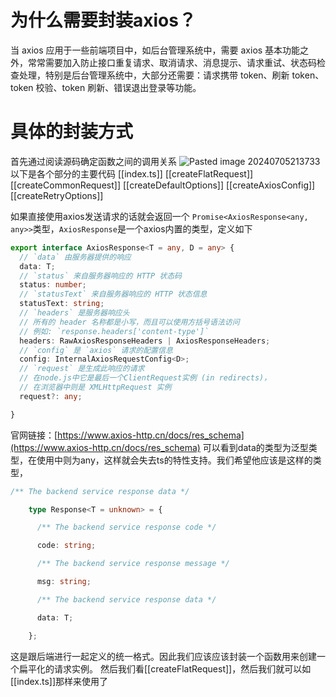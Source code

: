 # 为什么需要封装axios？
当 axios 应用于一些前端项目中，如后台管理系统中，需要 axios 基本功能之外，常常需要加入防止接口重复请求、取消请求、消息提示、请求重试、状态码检查处理，特别是后台管理系统中，大部分还需要：请求携带 token、刷新 token、token 校验、token 刷新、错误退出登录等功能。
# 具体的封装方式
首先通过阅读源码确定函数之间的调用关系
![Pasted image 20240705213733](https://nanak-img.oss-cn-beijing.aliyuncs.com/img/Pasted%20image%2020240705213733.png)
以下是各个部分的主要代码
[[index.ts]]
[[createFlatRequest]]
[[createCommonRequest]]
[[createDefaultOptions]]
[[createAxiosConfig]]
[[createRetryOptions]]

如果直接使用axios发送请求的话就会返回一个 `Promise<AxiosResponse<any, any>>`类型，`AxiosResponse`是一个axios内置的类型，定义如下
```ts
export interface AxiosResponse<T = any, D = any> {
  // `data` 由服务器提供的响应
  data: T;
  // `status` 来自服务器响应的 HTTP 状态码
  status: number;
  // `statusText` 来自服务器响应的 HTTP 状态信息
  statusText: string;
  // `headers` 是服务器响应头  
  // 所有的 header 名称都是小写，而且可以使用方括号语法访问  
  // 例如: `response.headers['content-type']`
  headers: RawAxiosResponseHeaders | AxiosResponseHeaders;
  // `config` 是 `axios` 请求的配置信息
  config: InternalAxiosRequestConfig<D>;
  // `request` 是生成此响应的请求  
  // 在node.js中它是最后一个ClientRequest实例 (in redirects)，  
  // 在浏览器中则是 XMLHttpRequest 实例
  request?: any;

}
```
官网链接：[https://www.axios-http.cn/docs/res_schema](https://www.axios-http.cn/docs/res_schema)
可以看到data的类型为泛型类型，在使用中则为any，这样就会失去ts的特性支持。我们希望他应该是这样的类型，
```ts
/** The backend service response data */

    type Response<T = unknown> = {

      /** The backend service response code */

      code: string;

      /** The backend service response message */

      msg: string;

      /** The backend service response data */

      data: T;

    };
```
这是跟后端进行一起定义的统一格式。因此我们应该应该封装一个函数用来创建一个扁平化的请求实例。
然后我们看[[createFlatRequest]]，然后我们就可以如[[index.ts]]那样来使用了